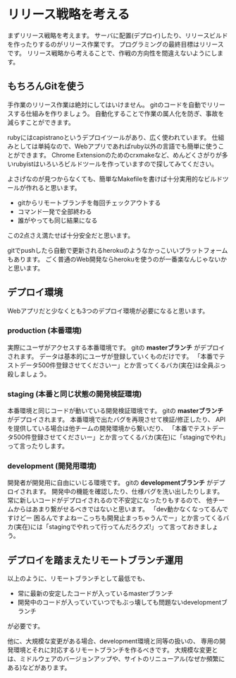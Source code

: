 # リリース戦略を考える

まずリリース戦略を考えます。
サーバに配置(デプロイ)したり、リリースビルドを作ったりするのがリリース作業です。
プログラミングの最終目標はリリースです。
リリース戦略から考えることで、作戦の方向性を間違えないようにします。

## もちろんGitを使う

手作業のリリース作業は絶対にしてはいけません。
gitのコードを自動でリリースする仕組みを作りましょう。
自動化することで作業の属人化を防ぎ、事故を減らすことができます。

rubyにはcapistranoというデプロイツールがあり、広く使われています。
仕組みとしては単純なので、Webアプリであればruby以外の言語でも簡単に使うことができます。
Chrome Extensionのためのcrxmakeなど、めんどくさがりが多いrubyistはいろいろビルドツールを作っていますので探してみてください。

よさげなのが見つからなくても、簡単なMakefileを書けば十分実用的なビルドツールが作れると思います。

- gitからリモートブランチを毎回チェックアウトする
- コマンド一発で全部終わる
- 誰がやっても同じ結果になる

この2点さえ満たせば十分安全だと思います。

gitでpushしたら自動で更新されるherokuのようなかっこいいプラットフォームもあります。
ごく普通のWeb開発ならherokuを使うのが一番楽なんじゃないかと思います。

## デプロイ環境

Webアプリだと少なくとも3つのデプロイ環境が必要になると思います。

### production (本番環境)

実際にユーザがアクセスする本番環境です。
gitの **masterブランチ** がデプロイされます。
データは基本的にユーザが登録していくものだけです。
「本番でテストデータ500件登録させてくださいー」とか言ってくるバカ(実在)は全員ぶっ殺しましょう。

### staging (本番と同じ状態の開発検証環境)

本番環境と同じコードが動いている開発検証環境です。
gitの **masterブランチ** がデプロイされます。
本番環境で出たバグを再現させて検証/修正したり、
APIを提供している場合は他チームの開発環境から繋いだり、
「本番でテストデータ500件登録させてくださいー」とか言ってくるバカ(実在)に「stagingでやれ」って言ったりします。

### development (開発用環境)

開発者が開発用に自由にいじる環境です。
gitの **developmentブランチ** がデプロイされます。
開発中の機能を確認したり、仕様バグを洗い出したりします。
常に新しいコードがデプロイされるので不安定になったりもするので、
他チームからはあまり繋がせるべきではないと思います。
「dev動かなくなってるんですけどー 困るんですよねーこっちも開発止まっちゃうんでー」とか言ってくるバカ(実在)には「stagingでやれって行ってんだろクズ!」って言っておきましょう。

## デプロイを踏まえたリモートブランチ運用

以上のように、リモートブランチとして最低でも、

- 常に最新の安定したコードが入っているmasterブランチ
- 開発中のコードが入っていていつでもぶっ壊しても問題ないdevelopmentブランチ

が必要です。

他に、大規模な変更がある場合、development環境と同等の扱いの、
専用の開発環境とそれに対応するリモートブランチを作るべきです。
大規模な変更とは、ミドルウェアのバージョンアップや、サイトのリニューアル(なぜか頻繁にある)などがあります。
